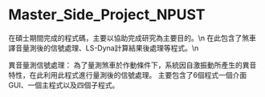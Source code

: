 # Master_Side_Project_NPUST
在碩士期間完成的程式碼，主要以協助完成研究為主要目的。\n
在此包含了煞車譯音量測後的信號處理、LS-Dyna計算結果後處理等程式。\n

異音量測信號處理：
  為了量測煞車於作動條件下，系統因自激振動所產生的異音特性，在此利用此程式進行量測後的信號處理。
  主要包含了6個程式一個介面GUI、一個主程式以及四個子程式。
